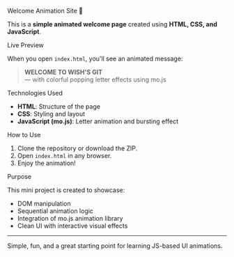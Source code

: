  Welcome Animation Site 🎉

This is a **simple animated welcome page** created using **HTML, CSS, and JavaScript**.

Live Preview

When you open `index.html`, you'll see an animated message:

> **WELCOME TO WISH'S GIT**  
> — with colorful popping letter effects using mo.js

 Technologies Used

- **HTML**: Structure of the page
- **CSS**: Styling and layout
- **JavaScript (mo.js)**: Letter animation and bursting effect

 How to Use

1. Clone the repository or download the ZIP.
2. Open `index.html` in any browser.
3. Enjoy the animation!

 Purpose

This mini project is created to showcase:
- DOM manipulation
- Sequential animation logic
- Integration of mo.js animation library
- Clean UI with interactive visual effects

---

 Simple, fun, and a great starting point for learning JS-based UI animations.
